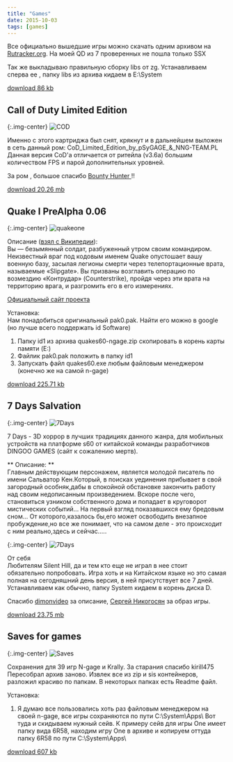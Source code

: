```yaml
---
title: "Games"
date: 2015-10-03
tags: [games]
---
```


Все официально вышедшие игры можно скачать одним архивом на [Rutracker.org](http://rutracker.org/forum/viewtopic.php?t=2955170). На моей QD из 7 проверенных не пошла только SSX

Так же выкладываю правильную сборку libs от zg. Устанавливаем сперва ее , папку libs из архива кидаем в E:\System

[download 86 kb](http://dl.dropbox.com/u/33967130/n-gage/games/zg-libs.zip)

## Call of Duty Limited Edition ##

{:.img-center}
![COD](https://www.dropbox.com/s/1osqnlpqvp4jcqd/n-icon.png?raw=1)

Именно с этого картриджа был снят, крякнут и в дальнейшем выложен в сеть данный ром: CoD_Limited_Edition_by_pSyGAGE_&_NNG-TEAM.PL Данная версия CoD'а отличается от ритейла (v3.6a) большим количеством FPS и парой дополнительных уровней.

За ром , большое спасибо [Bounty Hunter ](https://vk.com/manofhonor) !!

[download 20.26 mb](http://dl.dropbox.com/u/33967130/n-gage/games/CoD_Limited_Edition_by_pSyGAGE_&_NNG-TEAM.PL.rar)


## Quake I PreAlpha 0.06 ##

{:.img-center}
![quakeone](https://www.dropbox.com/s/gkzihs1sz4j6ayu/quakeone.png?raw=1)

Описание ([взял с Википедии](https://ru.wikipedia.org/wiki/Quake)):
<br>
Вы — безымянный солдат, разбуженный утром своим командиром. Неизвестный враг под кодовым именем Quake опустошает вашу военную базу, засылая легионы смерти через телепортационные врата, называемые «Slipgate». Вы призваны возглавить операцию по возмездию «Контрудар» (Counterstrike), пройдя через эти врата на территорию врага, и разгромить его в его измерениях.

<!---
{:.img-center}
![QuakeI](https://www.dropbox.com/s/95f9s19nhtzpq01/QuakeI-one.jpg?raw=1)
![QuakeI](https://www.dropbox.com/s/rdckc0ivx17r58o/QuakeI-two.jpg?raw=1)
![QuakeI](https://www.dropbox.com/s/6za5c4lvq61sj8n/QuakeI-three.jpg?raw=1)
-->

[Официальный сайт проекта](http://sourceforge.net/projects/quakes60/)

Установка:
<br>
Нам понадобиться оригинальный pak0.pak. Найти его можно в google (но лучше всего поддержать id Software)

1. Папку id1 из архива quakes60-ngage.zip  скопировать в корень карты памяти (E:\)
2. Файлик pak0.pak положить в папку id1
3. Запускать файл quakes60.exe любым файловым менеджером (конечно же на самой n-gage)

[download 225.71 kb](http://dl.dropbox.com/u/33967130/n-gage/games/quakes60-ngage.zip) 


## 7 Days Salvation ##

{:.img-center}
![7Days](https://www.dropbox.com/s/upf9k4o9mfo7vi7/7_Days_Salvation.png?raw=1)

7 Days - 3D хоррор в лучших традициях данного жанра, для мобильных устройств на платформе s60 от китайской команды разработчиков DINGOO GAMES (сайт к сожалению мертв).

** Описание: **
<br>
Главным действующим персонажем, является молодой писатель по имени Сальватор Кен.Который, в поисках уединения прибывает в свой загородный особняк,дабы в спокойной обстановке закончить работу над своим недописанным произведением. Вскоре после чего, становиться узником собственного дома и попадает в круговорот мистических событий... На первый взгляд показавшихся ему бредовым сном... От которого,казалось бы,его может освободить внезапное пробуждение,но все же понимает, что на самом деле - это происходит с ним реально,здесь и сейчас.....

{:.img-center}
![7Days](https://www.dropbox.com/s/0g301lb82sg7h6z/7dayssalvation.jpg?raw=1)

От себя
<br>
Любителям Silent Hill, да и тем кто еще не играл в нее стоит обязательно попробовать. Игра хоть и на Китайском языке но это самая полная на сегодняшний день версия, в ней присутствует все 7 дней. Устанавливаем как обычно, папку System кидаем в корень диска D.

Спасибо [dimonvideo](http://dimonvideo.ru/) за описание, [Сергей Никогосян](https://vk.com/nikogosan) за образ игры.

[download 23.75 mb](http:/narod.ru/disk/44048256001.31d6829ca5ba25f40f6b72d44157272d/7days_v1_176208.rar.html)


## Saves for games ##

{:.img-center}
![Saves](https://www.dropbox.com/s/cwqvkeetai16cbf/saves.png?raw=1)

Сохранения для 39 игр N-gage и Krally. За старания спасибо kirill475
<br>
Пересобрал архив заново. Извлек все из zip и sis контейнеров, разложил красиво по папкам. В некоторых папках есть Readme файл.

Установка:
<br>

1. Я думаю все пользовались хоть раз файловым менеджером на своей n-gage, все игры сохраняются по пути С:\System\Apps\ 
Вот туда и скидываем нужный сейв. К примеру сейв для игры One имеет папку вида 6R58, находим игру One в архиве и копируем оттуда папку 6R58 по пути С:\System\Apps\

[download 607 kb](https://dl.dropboxusercontent.com/u/33967130/n-gage/games/n-gage_saved_40_games.zip)